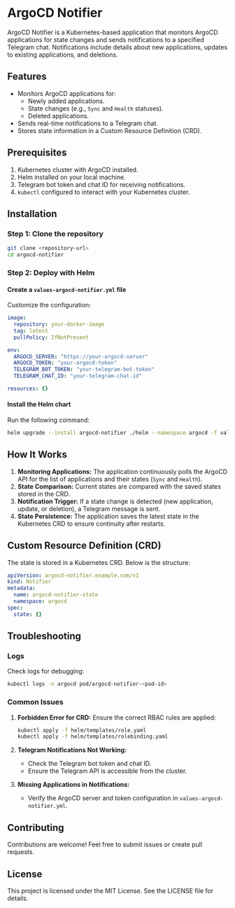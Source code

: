 # ArgoCD Notifier

ArgoCD Notifier is a Kubernetes-based application that monitors ArgoCD applications for state changes and sends notifications to a specified Telegram chat. Notifications include details about new applications, updates to existing applications, and deletions.

## Features

- Monitors ArgoCD applications for:
  - Newly added applications.
  - State changes (e.g., `Sync` and `Health` statuses).
  - Deleted applications.
- Sends real-time notifications to a Telegram chat.
- Stores state information in a Custom Resource Definition (CRD).

## Prerequisites

1. Kubernetes cluster with ArgoCD installed.
2. Helm installed on your local machine.
3. Telegram bot token and chat ID for receiving notifications.
4. `kubectl` configured to interact with your Kubernetes cluster.

## Installation

### Step 1: Clone the repository
```bash
git clone <repository-url>
cd argocd-notifier
```

### Step 2: Deploy with Helm

#### Create a `values-argocd-notifier.yml` file
Customize the configuration:

```yaml
image:
  repository: your-docker-image
  tag: latest
  pullPolicy: IfNotPresent

env:
  ARGOCD_SERVER: "https://your-argocd-server"
  ARGOCD_TOKEN: "your-argocd-token"
  TELEGRAM_BOT_TOKEN: "your-telegram-bot-token"
  TELEGRAM_CHAT_ID: "your-telegram-chat-id"

resources: {}
```

#### Install the Helm chart
Run the following command:

```bash
helm upgrade --install argocd-notifier ./helm --namespace argocd -f values-argocd-notifier.yml
```

## How It Works

1. **Monitoring Applications:** The application continuously polls the ArgoCD API for the list of applications and their states (`Sync` and `Health`).
2. **State Comparison:** Current states are compared with the saved states stored in the CRD.
3. **Notification Trigger:** If a state change is detected (new application, update, or deletion), a Telegram message is sent.
4. **State Persistence:** The application saves the latest state in the Kubernetes CRD to ensure continuity after restarts.

## Custom Resource Definition (CRD)

The state is stored in a Kubernetes CRD. Below is the structure:

```yaml
apiVersion: argocd-notifier.example.com/v1
kind: Notifier
metadata:
  name: argocd-notifier-state
  namespace: argocd
spec:
  state: {}
```

## Troubleshooting

### Logs
Check logs for debugging:

```bash
kubectl logs -n argocd pod/argocd-notifier-<pod-id>
```

### Common Issues

1. **Forbidden Error for CRD:**
   Ensure the correct RBAC rules are applied:

   ```bash
   kubectl apply -f helm/templates/role.yaml
   kubectl apply -f helm/templates/rolebinding.yaml
   ```

2. **Telegram Notifications Not Working:**
   - Check the Telegram bot token and chat ID.
   - Ensure the Telegram API is accessible from the cluster.

3. **Missing Applications in Notifications:**
   - Verify the ArgoCD server and token configuration in `values-argocd-notifier.yml`.

## Contributing
Contributions are welcome! Feel free to submit issues or create pull requests.

## License
This project is licensed under the MIT License. See the LICENSE file for details.
